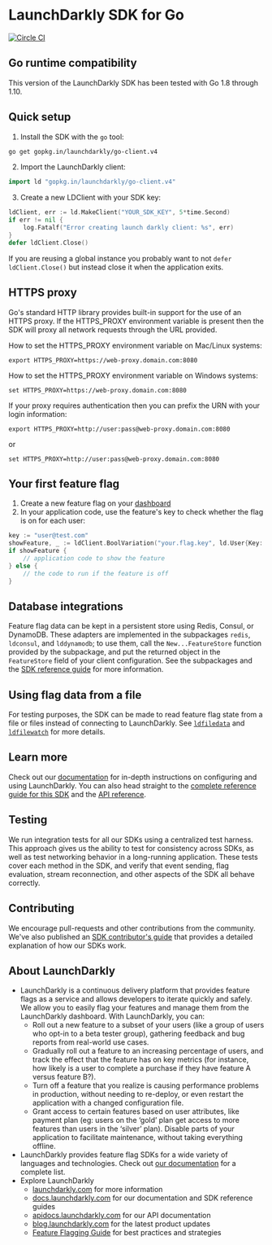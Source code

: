 LaunchDarkly SDK for Go
===========================

[![Circle CI](https://circleci.com/gh/launchdarkly/go-client.svg?style=svg)](https://circleci.com/gh/launchdarkly/go-client)

Go runtime compatibility
-------------------------

This version of the LaunchDarkly SDK has been tested with Go 1.8 through 1.10.

Quick setup
-----------

1. Install the SDK with the `go` tool:

```bash
go get gopkg.in/launchdarkly/go-client.v4
```

2. Import the LaunchDarkly client:

```go
import ld "gopkg.in/launchdarkly/go-client.v4"
```

3. Create a new LDClient with your SDK key:

```go
ldClient, err := ld.MakeClient("YOUR_SDK_KEY", 5*time.Second)
if err != nil {
    log.Fatalf("Error creating launch darkly client: %s", err)
}
defer ldClient.Close()
```

If you are reusing a global instance you probably want to not  `defer ldClient.Close()` but instead close it when the application exits.


HTTPS proxy
------------
Go's standard HTTP library provides built-in support for the use of an HTTPS proxy. If the HTTPS_PROXY environment variable is present then the SDK will proxy all network requests through the URL provided.

How to set the HTTPS_PROXY environment variable on Mac/Linux systems:
```
export HTTPS_PROXY=https://web-proxy.domain.com:8080
```


How to set the HTTPS_PROXY environment variable on Windows systems:
```
set HTTPS_PROXY=https://web-proxy.domain.com:8080
```


If your proxy requires authentication then you can prefix the URN with your login information:
```
export HTTPS_PROXY=http://user:pass@web-proxy.domain.com:8080
```
or
```
set HTTPS_PROXY=http://user:pass@web-proxy.domain.com:8080
```


Your first feature flag
-----------------------

1. Create a new feature flag on your [dashboard](https://app.launchdarkly.com)
2. In your application code, use the feature's key to check whether the flag is on for each user:

```go
key := "user@test.com"
showFeature, _ := ldClient.BoolVariation("your.flag.key", ld.User{Key: &key}, false)
if showFeature {
    // application code to show the feature
} else {
    // the code to run if the feature is off
}
```

Database integrations
---------------------

Feature flag data can be kept in a persistent store using Redis, Consul, or DynamoDB. These adapters are implemented in the subpackages `redis`, `ldconsul`, and `lddynamodb`; to use them, call the `New...FeatureStore` function provided by the subpackage, and put the returned object in the `FeatureStore` field of your client configuration. See the subpackages and the [SDK reference guide](https://docs.launchdarkly.com/v2.0/docs/using-a-persistent-feature-store) for more information.

Using flag data from a file
---------------------------

For testing purposes, the SDK can be made to read feature flag state from a file or files instead of connecting to LaunchDarkly. See [`ldfiledata`](https://godoc.org/github.com/launchdarkly/go-client/ldfiledata) and [`ldfilewatch`](https://godoc.org/github.com/launchdarkly/go-client/ldfilewatch) for more details.

Learn more
-----------

Check out our [documentation](http://docs.launchdarkly.com) for in-depth instructions on configuring and using LaunchDarkly. You can also head straight to the [complete reference guide for this SDK](http://docs.launchdarkly.com/docs/go-sdk-reference) and the [API reference](https://godoc.org/github.com/launchdarkly/go-client).

Testing
-------

We run integration tests for all our SDKs using a centralized test harness. This approach gives us the ability to test for consistency across SDKs, as well as test networking behavior in a long-running application. These tests cover each method in the SDK, and verify that event sending, flag evaluation, stream reconnection, and other aspects of the SDK all behave correctly.

Contributing
------------

We encourage pull-requests and other contributions from the community. We've also published an [SDK contributor's guide](http://docs.launchdarkly.com/docs/sdk-contributors-guide) that provides a detailed explanation of how our SDKs work.

About LaunchDarkly
-----------

* LaunchDarkly is a continuous delivery platform that provides feature flags as a service and allows developers to iterate quickly and safely. We allow you to easily flag your features and manage them from the LaunchDarkly dashboard.  With LaunchDarkly, you can:
    * Roll out a new feature to a subset of your users (like a group of users who opt-in to a beta tester group), gathering feedback and bug reports from real-world use cases.
    * Gradually roll out a feature to an increasing percentage of users, and track the effect that the feature has on key metrics (for instance, how likely is a user to complete a purchase if they have feature A versus feature B?).
    * Turn off a feature that you realize is causing performance problems in production, without needing to re-deploy, or even restart the application with a changed configuration file.
    * Grant access to certain features based on user attributes, like payment plan (eg: users on the ‘gold’ plan get access to more features than users in the ‘silver’ plan). Disable parts of your application to facilitate maintenance, without taking everything offline.
* LaunchDarkly provides feature flag SDKs for a wide variety of languages and technologies. Check out [our documentation](https://docs.launchdarkly.com/docs) for a complete list.
* Explore LaunchDarkly
    * [launchdarkly.com](https://www.launchdarkly.com/ "LaunchDarkly Main Website") for more information
    * [docs.launchdarkly.com](https://docs.launchdarkly.com/  "LaunchDarkly Documentation") for our documentation and SDK reference guides
    * [apidocs.launchdarkly.com](https://apidocs.launchdarkly.com/  "LaunchDarkly API Documentation") for our API documentation
    * [blog.launchdarkly.com](https://blog.launchdarkly.com/  "LaunchDarkly Blog Documentation") for the latest product updates
    * [Feature Flagging Guide](https://github.com/launchdarkly/featureflags/  "Feature Flagging Guide") for best practices and strategies
